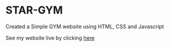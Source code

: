 # STAR-GYM

Created a Simple GYM website using HTML, CSS and Javascript

See my website live by clicking <a href="https://crazygym.netlify.app/">here</a>
